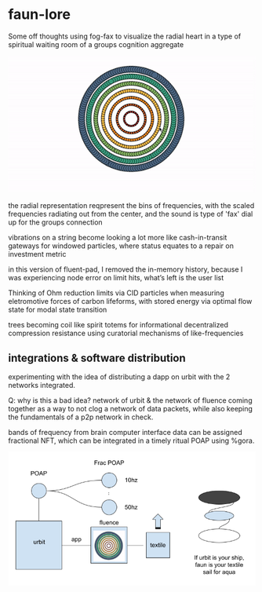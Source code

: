 # faun-lore
Some off thoughts using fog-fax to visualize the radial heart in a type of spiritual waiting room of a groups cognition aggregate

![radial-vibrations](./radial-vibrations.gif)

the radial representation reqpresent the bins of frequencies, with the scaled frequencies radiating out from the center, and the sound is type of 'fax' dial up for the groups connection

vibrations on a string become looking a lot more like cash-in-transit gateways for windowed particles, where status equates to a repair on investment metric

in this version of fluent-pad, I removed the in-memory history, because I was experiencing node error on limit hits, what’s left is the user list

Thinking of Ohm reduction limits via CID particles when measuring eletromotive forces of carbon lifeforms, with stored energy via optimal flow state for modal state transition

trees becoming coil like spirit totems for informational decentralized compression resistance using curatorial mechanisms of like-frequencies


## integrations & software distribution
experimenting with the idea of distributing a dapp on urbit with the 2 networks integrated. 

Q: why is this a bad idea? network of urbit & the network of fluence coming together as a way to not clog a network of data packets, while also keeping the fundamentals of a p2p network in check.

bands of frequency from brain computer interface data can be assigned fractional NFT, which can be integrated in a timely ritual POAP using %gora.

![urbit_fluence](./urbit_fluence.png)


